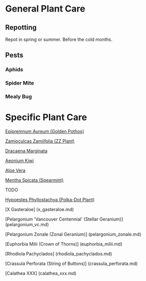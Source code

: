 # General Plant Care
## Repotting
Repot in spring or summer. Before the cold months.

## Pests

### Aphids

### Spider Mite

### Mealy Bug

# Specific Plant Care
[Epipremnum Aureum (Golden Pothos)](epipremnum_aureum.md)

[Zamioculcas Zamiifolia (ZZ Plant)](zamioculcas_zamiifolia.md)

[Dracaena Marginata](dracaena_marginata.md)

[Aeonium Kiwi](aeonium_kiwi.md)

[Aloe Vera](aloe_vera.md)

[Mentha Spicata (Spearmint)](mentha_spicata.md)

TODO

[Hypoestes Phyllostachya (Polka-Dot Plant)](hypoestes_phyllostachya.md)

[X Gasteraloe] (x_gasteraloe.md)

[Pelargonium 'Vancouver Centennial' (Stellar Geranium)] (pelargonium_vc.md)

[Pelargonium Zonale (Zonal Geranium)] (pelargonium_zonale.md)

[Euphorbia Milii (Crown of Thorns)] (euphorbia_milii.md)

[Rhodiola Pachyclados] (rhodiola_pachyclados.md)

[Crassula Perforata (String of Buttons)] (crassula_perforata.md)

[Calathea XXX] (calathea_xxx.md)
